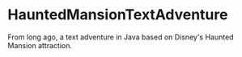 # HauntedMansionTextAdventure
From long ago, a text adventure in Java based on Disney's Haunted Mansion attraction.
